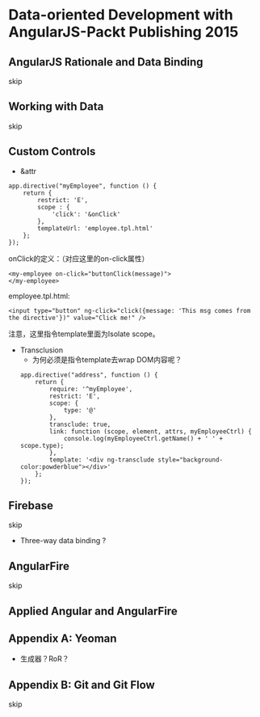 # Data-oriented Development with AngularJS-Packt Publishing 2015

## AngularJS Rationale and Data Binding
skip

## Working with Data
skip

## Custom Controls
* &attr
```
app.directive("myEmployee", function () {
    return {
        restrict: 'E',
        scope : {
            'click': '&onClick'
        },
        templateUrl: 'employee.tpl.html'
    };
});
```

onClick的定义：（对应这里的on-click属性）
```
<my-employee on-click="buttonClick(message)">
</my-employee>
```

employee.tpl.html:
```
<input type="button" ng-click="click({message: 'This msg comes from the directive'})" value="Click me!" />
```

注意，这里指令template里面为Isolate scope。

* Transclusion
    * 为何必须是指令template去wrap DOM内容呢？
    ```
    app.directive("address", function () {
        return {
            require: '^myEmployee',
            restrict: 'E',
            scope: {
                type: '@'
            },
            transclude: true,
            link: function (scope, element, attrs, myEmployeeCtrl) {
                console.log(myEmployeeCtrl.getName() + ' ' + scope.type);
            },
            template: '<div ng-transclude style="background-color:powderblue"></div>'
        };
    });
    ```

## Firebase
skip

* Three-way data binding ?

## AngularFire
skip

## Applied Angular and AngularFire

## Appendix A: Yeoman
* 生成器？RoR？

## Appendix B: Git and Git Flow
skip


